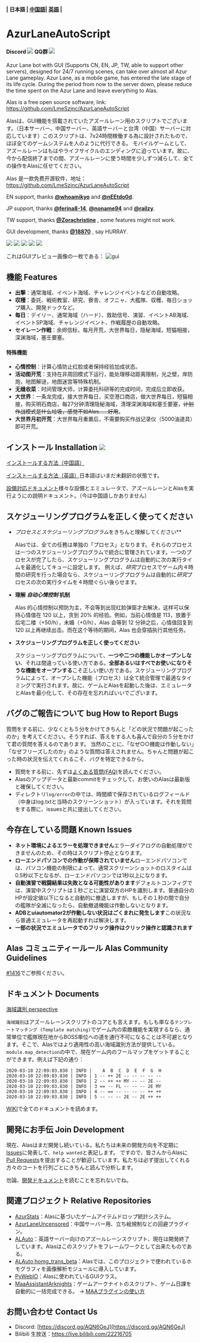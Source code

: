 **| 日本語 | [中国語](README.md)| [英語](README_en.md) |**

# AzurLaneAutoScript

#### Discord [![](https://img.shields.io/discord/720789890354249748?logo=discord&logoColor=ffffff&color=4e4c97)](https://discord.gg/AQN6GeJ) QQ群  ![](https://img.shields.io/badge/QQ%20Group-1087735381-4e4c97)
Azur Lane bot with GUI (Supports CN, EN, JP, TW, able to support other servers), designed for 24/7 running scenes, can take over almost all Azur Lane gameplay. Azur Lane, as a mobile game, has entered the late stage of its life cycle. During the period from now to the server down, please reduce the time spent on the Azur Lane and leave everything to Alas.

Alas is a free open source software, link: https://github.com/LmeSzinc/AzurLaneAutoScript

Alasは、GUI機能を搭載されていたアズールレーン用のスクリプトでございます。（日本サーバー、中国サーバー、英語サーバーと台湾（中国）サーバーに対応しています）このスクリプトは、7x24時間稼働する為に設計されたもので、ほぼ全てのゲームシステムを人のように代行できる。
モバイルゲームとして、アズールレーンはもはやライフサイクルのエンディングに迫っています。故に、今から配信終了までの間、アズールレーンに使う時間を少しずつ減らして、全ての操作をAlasに任せてください。

Alas 是一款免费开源软件，地址：https://github.com/LmeSzinc/AzurLaneAutoScript

EN support, thanks **[@whoamikyo](https://github.com/whoamikyo)** and **[@nEEtdo0d](https://github.com/nEEtdo0d)**.

JP support, thanks **[@ferina8-14](https://github.com/ferina8-14)**, **[@noname94](https://github.com/noname94)** and **[@railzy](https://github.com/railzy)**.

TW support, thanks **[@Zorachristine](https://github.com/Zorachristine)** , some features might not work.

GUI development, thanks **[@18870](https://github.com/18870)** , say HURRAY.

![](https://img.shields.io/github/commit-activity/m/LmeSzinc/AzurLaneAutoScript?color=4e4c97) ![](https://img.shields.io/tokei/lines/github/LmeSzinc/AzurLaneAutoScript?color=4e4c97) ![](https://img.shields.io/github/repo-size/LmeSzinc/AzurLaneAutoScript?color=4e4c97) ![](https://img.shields.io/github/issues-closed/LmeSzinc/AzurLaneAutoScript?color=4e4c97) ![](https://img.shields.io/github/issues-pr-closed/LmeSzinc/AzurLaneAutoScript?color=4e4c97)

これはGUIプレビュー画像の一枚である：
![gui](https://raw.githubusercontent.com/LmeSzinc/AzurLaneAutoScript/master/doc/README.assets/gui.png)



## 機能 Features

- **出撃**：通常海域、イベント海域、チャレンジイベントなどの自動攻略。
- **収穫**：委託、戦術教室、研究、寮舎、オフニャ、大艦隊、収穫、毎日ショップ購入、開発ドックなど。
- **每日**：デイリー、通常海域（ハード）、救助信号、演習、イベントAB海域、イベントSP海域、チャレンジイベント、作戦履歴の自動攻略。
- **セイレーン作戦**：余烬信标，每月开荒，大世界每日，隐秘海域，短猫相接，深渊海域，塞壬要塞。

#### 特殊機能

- **心情控制**：计算心情防止红脸或者保持经验加成状态。
- **活动图开荒**：支持在非周回模式下运行，能处理移动距离限制，光之壁，岸防炮，地图解谜，地图迷宫等特殊机制。
- **无缝收菜**：时间管理大师，计算委托科研等的完成时间，完成后立即收获。
- **大世界**：一条龙完成，接大世界每日，买空港口商店，做大世界每日，短猫相接，购买明石商店，每27分钟清理隐秘海域，清理深渊海域和塞壬要塞，~~计划作战模式是什么垃圾，感觉不如Alas......好用~~。
- **大世界月初开荒**：大世界每月重置后，不需要购买作战记录仪（5000油道具）即可开荒。



## インストール Installation [![](https://img.shields.io/github/downloads/LmeSzinc/AzurLaneAutoScript/total?color=4e4c97)](https://github.com/LmeSzinc/AzurLaneAutoScript/releases)

[インストールする方法（中国語）](https://github.com/LmeSzinc/AzurLaneAutoScript/wiki/Installation_cn)

[インストールする方法（英語）](https://github.com/LmeSzinc/AzurLaneAutoScript/wiki/Installation_en)日本語はいまだ未翻訳の状態です。

[設備対応ドキュメント](https://github.com/LmeSzinc/AzurLaneAutoScript/wiki/Emulator_cn)様々な設備とエミュレータで、アズールレーンとAlasを実行ようにの説明ドキュメント。（今は中国語しかありません）


## スケジューリングプログラムを正しく使ってください

- ***プロセス*と*スケジューリングプログラム*をきちんと理解してください**

  Alasでは、全ての任務は単独の「プロセス」となります。それらのプロセスは一つのスケジューリングプログラムで統合に管理されています。一つのプロセスが完了したら、スケジューリングプログラムは自動的に次の実行タイムを最適化してキューに設定します。
  例えば、*研究*プロセスでゲーム内４時間の研究を行った場合なら、スケジューリングプログラムは自動的に*研究*プロセスの次の実行タイムを４時間ぐらい後らせます。

- **理解 *自动心情控制* 机制**

  Alas 的心情控制以预防为主，不会等到出现红脸弹窗才去解决，这样可以保持心情值在 120 以上，贪到 20% 的经验。例如，当前心情值是 113，放置于后宅二楼（+50/h），未婚（+0/h），Alas 会等到 12 分钟之后，心情值回复到 120 以上再继续出击。而在这个等待的期间，Alas 也会穿插执行其他任务。

- **スケジューリングプログラムを正しく使ってください**

  スケジューリングプログラムについて、**一つや二つの機能しかオープンしない**、それは間違っている使い方である。**全部あるいはすべでお使いになりそうな機能をオープンする**こそ正しい使い方である。スケジューリングプログラムによって、オープンした機能（プロセス）は全て統合管理で最適なタイミングで実行されます。故に、ゲームとAlasを起動した後は、エミュレータとAlasを最小化して、その存在を忘れればいいでございます。


## バグのご報告について bug How to Report Bugs

質問をする前に、少なくとも５分をかけてきちんと「どの状況で問題が起こったのか」を考えてください。そうすれば、答えをする人も喜んで自分の５分をかけて君の質問を答えるのであります。
当然のことに、「なぜ○○機能は作動しない」「なぜフリーズしたのか」のような質問は答えされません。ちゃんと問題が起こった時の状況を伝えてくれるこそ、バグを特定できるから。

- 質問をする前に、先ずは[よくある質問(FAQ)](https://github.com/LmeSzinc/AzurLaneAutoScript/wiki/FAQ_en_cn)を読んでください。
- Alasのアップデータと最新commitをチェックして、お使いのAlasは最新版と確保してください。
- ディレクトリ`log/error`の中では、時間順で保存されているログフィールド（中身はlog.txtと当時のスクリーンショット）が入っています。それを質問をする際に、issuesと共に提出してください。



## 今存在している問題 Known Issues

- **ネット環境によるエラーを処理できません**エラーダイアログの自動処理ができませんのため、その時はスクリプト停止となります。
- **ローエンドパソコンでの作動が保障されていません**ローエンドパソコンでは、パソコン機能の制限によって、通常スクリーンショットのロスタイムは0.5秒以下となるが、ローエンドパソコンでは1秒以上になります。
- **自動演習で戦闘結果は失敗となる可能性があります**デフォルトコンフィグでは、演習中スクリプトは１秒ごとに演習双方のHPを識別します。普通自分のHPが設定値以下になると自動的に撤退しますが、もしその１秒の間で自分の艦隊が全滅になったら、自動撤退機能は作動しないとなります。
- **ADBとuiautomator2が作動しない状況はごくまれに発生します**この状況なら普通エミュレータを再起動すれば解決します。
- **一部の状況でエミュレータでのフリック操作はクリック操作と認識されます**



## Alas コミュニティールール Alas Community Guidelines

[#1416](https://github.com/LmeSzinc/AzurLaneAutoScript/issues/1416)でご参照ください。



## ドキュメント Documents

[海域識別 perspective](https://github.com/LmeSzinc/AzurLaneAutoScript/wiki/perspective)

`海域識別`はアズールレーンスクリプトのコアとも言えます。もしも単なる`テンプレートマッチング (Template matching)`でゲーム内の索敵機能を実現するなら、通常単位で艦隊現在地からBOSS単位への道を通行不可になることは不可避となります。そこで、Alasではより適用性の高い海域識別方法が提供している。`module.map_detection`の中で、現在ゲーム内のフールマップをゲットすることができます。例えば下記の通り：

```
2020-03-10 22:09:03.830 | INFO |    A  B  C  D  E  F  G  H
2020-03-10 22:09:03.830 | INFO | 1 -- ++ 2E -- -- -- -- --
2020-03-10 22:09:03.830 | INFO | 2 -- ++ ++ MY -- -- 2E --
2020-03-10 22:09:03.830 | INFO | 3 == -- FL -- -- -- 2E MY
2020-03-10 22:09:03.830 | INFO | 4 -- == -- -- -- -- ++ ++
2020-03-10 22:09:03.830 | INFO | 5 -- -- -- 2E -- 2E ++ ++
```

[WIKI](https://github.com/LmeSzinc/AzurLaneAutoScript/wiki)で全てのドキュメントを読めます。



## 開発にお手伝 Join Development

現在、Alasはまだ開発し続いている。私たちは未来の開発方向を不定期に[Issues](https://github.com/LmeSzinc/AzurLaneAutoScript/issues?q=is%3Aopen+is%3Aissue+label%3A%22help+wanted%22)に発表して、`help wanted`と表記します。
ですので、皆さんからAlasに[Pull Requests](https://github.com/LmeSzinc/AzurLaneAutoScript/pulls)を提出することが歓迎しています。私たちは必ず提出してくれる方々のコートを行列ごとにきちんと読んで分析します。

勿論、[開発ドキュメント](https://github.com/LmeSzinc/AzurLaneAutoScript/wiki/1.-Start)を読むことを忘れないでね。



## 関連プロジェクト Relative Repositories

- [AzurStats](https://azur-stats.lyoko.io/)：Alasに基づいたゲームアイテムドロップ統計システム。
- [AzurLaneUncensored](https://github.com/LmeSzinc/AzurLaneUncensored)：中国サーバー用、立ち絵規制などの回避プラグイン。
- [ALAuto](https://github.com/Egoistically/ALAuto)：英語サーバー向けのアズールレーンスクリプト、現在は開発終了しています。Alasはこのスクリプトをフレームワークとして出来たものである。
- [ALAuto homg_trans_beta](https://github.com/asd111333/ALAuto/tree/homg_trans_beta)：Alasでは、このプロジェクトで使われているホモグラフィを画像解析モジュールに導入しています。
- [PyWebIO](https://github.com/pywebio/PyWebIO)：Alasに使われているGUIクラス。
- [MaaAssistantArknights](https://github.com/MaaAssistantArknights/MaaAssistantArknights)：ゲームアークナイトのスクリプト、ゲーム日課を自動的に一括完成できる。 -> [MAAプラグインの使い方](https://github.com/LmeSzinc/AzurLaneAutoScript/wiki/submodule_maa_cn)



## お問い合わせ Contact Us

- Discord: [https://discord.gg/AQN6GeJ](https://discord.gg/AQN6GeJ)
- Bilibili 生放送：https://live.bilibili.com/22216705

